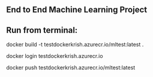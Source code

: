 ## End to End Machine Learning Project

## Run from terminal:

docker build -t testdockerkrish.azurecr.io/mltest:latest .

docker login testdockerkrish.azurecr.io

docker push testdockerkrish.azurecr.io/mltest:latest
